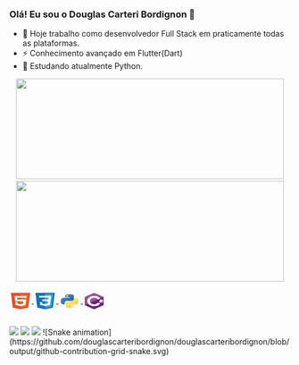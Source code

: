 ### Olá! Eu sou o Douglas Carteri Bordignon 👋


- 🔭 Hoje trabalho como desenvolvedor Full Stack em praticamente todas as plataformas.
- ⚡ Conhecimento avançado em Flutter(Dart)
- 🌱 Estudando atualmente Python.

<div align="center">
  <a href="https://github.com/douglascarteribordignon">
  <img height="180em" width= "480em" src="https://github-readme-stats.vercel.app/api?username=douglascarteribordignon&show_icons=true&theme=darcula&include_all_commits=true&count_private=true"/>
  <img height="180em" width= "480em" src="https://github-readme-stats.vercel.app/api/top-langs/?username=douglascarteribordignon&layout=compact&langs_count=7&theme=darcula"/>
</div>
  
  </div>
<div style="display: inline_block"><br>
  <img align="center" alt="Rafa-HTML" height="30" width="40" src="https://raw.githubusercontent.com/devicons/devicon/master/icons/html5/html5-original.svg">
  <img align="center" alt="Rafa-CSS" height="30" width="40" src="https://raw.githubusercontent.com/devicons/devicon/master/icons/css3/css3-original.svg">
  <img align="center" alt="Rafa-Python" height="30" width="40" src="https://raw.githubusercontent.com/devicons/devicon/master/icons/python/python-original.svg">
  <img align="center" alt="Rafa-Csharp" height="30" width="40" src="https://raw.githubusercontent.com/devicons/devicon/master/icons/csharp/csharp-original.svg">
</div>

##

<div> 
  <a href="https://www.youtube.com/channel/UCt6qLlp6VzsoXr6DG0Jyv3Q" target="_blank"><img src="https://img.shields.io/badge/YouTube-FF0000?style=for-the-badge&logo=youtube&logoColor=white" target="_blank"></a>
  <a href="https://www.instagram.com/douglas_carterbor/" target="_blank"><img src="https://img.shields.io/badge/-Instagram-%23E4405F?style=for-the-badge&logo=instagram&logoColor=white" target="_blank"></a>
   <a href="https://www.linkedin.com/in/douglas-carteri-bordignon-272b4115b/" target="_blank"><img src="https://img.shields.io/badge/-LinkedIn-%230077B5?style=for-the-badge&logo=linkedin&logoColor=white" target="_blank"></a> 
  <!--
 	<a href="https://www.twitch.tv/rafaballerinii" target="_blank"><img src="https://img.shields.io/badge/Twitch-9146FF?style=for-the-badge&logo=twitch&logoColor=white" target="_blank"></a>
 <a href="https://discord.gg/wagxzStdcR" target="_blank"><img src="https://img.shields.io/badge/Discord-7289DA?style=for-the-badge&logo=discord&logoColor=white" target="_blank"></a> 
  <a href = "mailto:contatorafaballerini@gmail.com"><img src="https://img.shields.io/badge/-Gmail-%23333?style=for-the-badge&logo=gmail&logoColor=white" target="_blank"></a>
  <a href="https://www.linkedin.com/in/douglas-carteri-bordignon-272b4115b/" target="_blank"><img src="https://img.shields.io/badge/-LinkedIn-%230077B5?style=for-the-badge&logo=linkedin&logoColor=white" target="_blank"></a> 
 -->
  ![Snake animation](https://github.com/douglascarteribordignon/douglascarteribordignon/blob/output/github-contribution-grid-snake.svg)
 
</div>


<!--

### Hi there 👋

; desenvolvendo em diversas plataformas, em desktop sendo Windows, linux e macOS, mobile em Android e iOS, além de Web.

**DouglasCarteriBordignon/DouglasCarteriBordignon** is a ✨ _special_ ✨ repository because its `README.md` (this file) appears on your GitHub profile.

Here are some ideas to get you started:

- 🔭 I’m currently working on ...
- 🌱 I’m currently learning ...
- 👯 I’m looking to collaborate on ...
- 🤔 I’m looking for help with ...
- 💬 Ask me about ...
- 📫 How to reach me: ...
- 😄 Pronouns: ...
- ⚡ Fun fact: ...
-->
